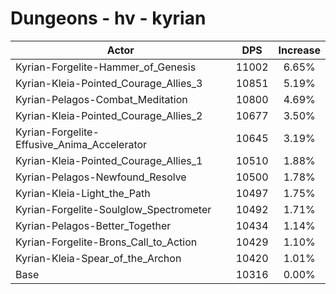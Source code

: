 # Dungeons - hv - kyrian
| Actor | DPS | Increase |
|---|:---:|:---:|
|Kyrian-Forgelite-Hammer_of_Genesis|11002|6.65%|
|Kyrian-Kleia-Pointed_Courage_Allies_3|10851|5.19%|
|Kyrian-Pelagos-Combat_Meditation|10800|4.69%|
|Kyrian-Kleia-Pointed_Courage_Allies_2|10677|3.50%|
|Kyrian-Forgelite-Effusive_Anima_Accelerator|10645|3.19%|
|Kyrian-Kleia-Pointed_Courage_Allies_1|10510|1.88%|
|Kyrian-Pelagos-Newfound_Resolve|10500|1.78%|
|Kyrian-Kleia-Light_the_Path|10497|1.75%|
|Kyrian-Forgelite-Soulglow_Spectrometer|10492|1.71%|
|Kyrian-Pelagos-Better_Together|10434|1.14%|
|Kyrian-Forgelite-Brons_Call_to_Action|10429|1.10%|
|Kyrian-Kleia-Spear_of_the_Archon|10420|1.01%|
|Base|10316|0.00%|
